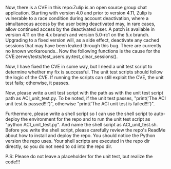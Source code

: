 Now, there is a CVE in this repo:Zulip is an open source group chat application. Starting with version 4.0 and prior to version 4.11, Zulip is vulnerable to a race condition during account deactivation, where a simultaneous access by the user being deactivated may, in rare cases, allow continued access by the deactivated user. A patch is available in version 4.11 on the 4.x branch and version 5.0-rc1 on the 5.x branch. Upgrading to a fixed version will, as a side effect, deactivate any cached sessions that may have been leaked through this bug. There are currently no known workarounds..
Now the following functions is the cause for the CVE:zerver/tests/test_users.py:test_clear_sessions().

Now, I have fixed the CVE in some way, but I need a unit test script to determine whether my fix is successful.
The unit test scripts should follow the logic of the CVE. If running the scripts can still exploit the CVE, the unit test fails; otherwise, it passes.

Now, please write a unit test script with the path as with the unit test script path as ACI_unit_test.py.
To be noted, if the unit test passes, "print('The ACI unit test is passed!!!')", otherwise "print('The ACI unit test is failed!!!')".

Furthermore, please write a shell script so I can use the shell script to auto-deploy the environment for the repo and to run the unit test script as "python ACI_unit_test.py". And name the shell script as ACI_unit_test.sh.
Before you write the shell script, please carefully review the repo's ReadMe about how to install and deploy the repo. You should notice the Python version the repo uses.
Your shell scripts are executed in the repo dir directly, so you do not need to cd into the repo dir.

P.S: Please do not leave a placeholder for the unit test, but realize the code!!!